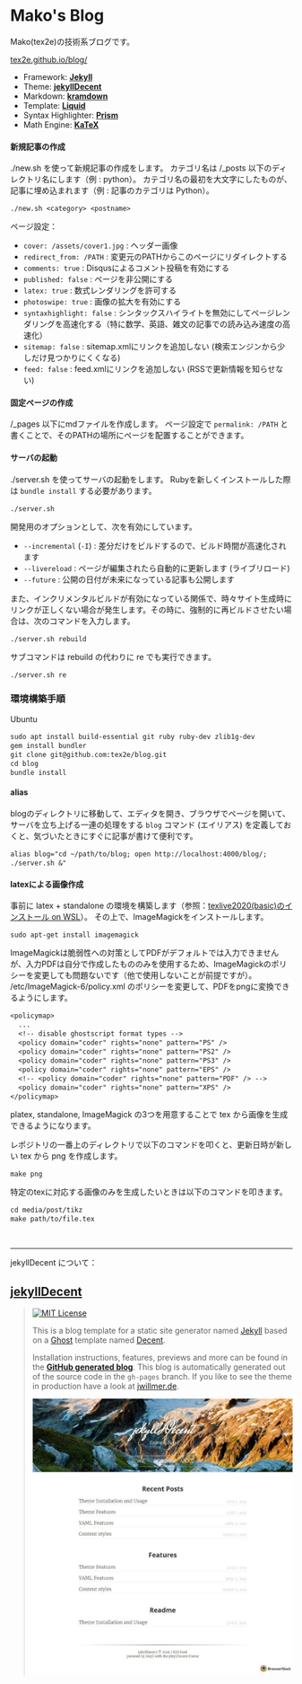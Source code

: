 # Mako's Blog

Mako(tex2e)の技術系ブログです。

[tex2e.github.io/blog/](https://tex2e.github.io/blog/)

- Framework: [**Jekyll**](https://jekyllrb.com/)
- Theme: [**jekyllDecent**](https://github.com/jwillmer/jekyllDecent)
- Markdown: [**kramdown**](https://kramdown.gettalong.org/)
- Template: [**Liquid**](https://shopify.github.io/liquid/)
- Syntax Highlighter: [**Prism**](http://prismjs.com/)
- Math Engine: [**KaTeX**](https://katex.org/)

#### 新規記事の作成

./new.sh を使って新規記事の作成をします。
カテゴリ名は /_posts 以下のディレクトリ名にします（例 : python）。
カテゴリ名の最初を大文字にしたものが、記事に埋め込まれます（例 : 記事のカテゴリは Python）。

```
./new.sh <category> <postname>
```

ページ設定：
- `cover: /assets/cover1.jpg` : ヘッダー画像
- `redirect_from: /PATH` : 変更元のPATHからこのページにリダイレクトする
- `comments: true` : Disqusによるコメント投稿を有効にする
- `published: false` : ページを非公開にする
- `latex: true` : 数式レンダリングを許可する
- `photoswipe: true` : 画像の拡大を有効にする
- `syntaxhighlight: false` : シンタックスハイライトを無効にしてページレンダリングを高速化する（特に数学、英語、雑文の記事での読み込み速度の高速化）
- `sitemap: false` : sitemap.xmlにリンクを追加しない (検索エンジンから少しだけ見つかりにくくなる)
- `feed: false` : feed.xmlにリンクを追加しない (RSSで更新情報を知らせない)

#### 固定ページの作成

/_pages 以下にmdファイルを作成します。
ページ設定で `permalink: /PATH` と書くことで、そのPATHの場所にページを配置することができます。

#### サーバの起動

./server.sh を使ってサーバの起動をします。
Rubyを新しくインストールした際は `bundle install` する必要があります。

```
./server.sh
```

開発用のオプションとして、次を有効にしています。

- `--incremental` (`-I`) : 差分だけをビルドするので、ビルド時間が高速化されます
- `--livereload` : ページが編集されたら自動的に更新します (ライブリロード)
- `--future` : 公開の日付が未来になっている記事も公開します

また、インクリメンタルビルドが有効になっている関係で、時々サイト生成時にリンクが正しくない場合が発生します。その時に、強制的に再ビルドさせたい場合は、次のコマンドを入力します。

```
./server.sh rebuild
```

サブコマンドは rebuild の代わりに re でも実行できます。

```
./server.sh re
```


### 環境構築手順

Ubuntu

```
sudo apt install build-essential git ruby ruby-dev zlib1g-dev
gem install bundler
git clone git@github.com:tex2e/blog.git
cd blog
bundle install
```

#### alias

blogのディレクトリに移動して、エディタを開き、ブラウザでページを開いて、サーバを立ち上げる一連の処理をする `blog` コマンド (エイリアス) を定義しておくと、気づいたときにすぐに記事が書けて便利です。

```
alias blog="cd ~/path/to/blog; open http://localhost:4000/blog/; ./server.sh &"
```

#### latexによる画像作成

事前に latex + standalone の環境を構築します（参照：[texlive2020(basic)のインストール on WSL](https://tex2e.github.io/blog/latex/texlive2020-in-wsl)）。
その上で、ImageMagickをインストールします。

```
sudo apt-get install imagemagick
```

ImageMagickは脆弱性への対策としてPDFがデフォルトでは入力できませんが、入力PDFは自分で作成したもののみを使用するため、ImageMagickのポリシーを変更しても問題ないです（他で使用しないことが前提ですが）。
/etc/ImageMagick-6/policy.xml のポリシーを変更して、PDFをpngに変換できるようにします。

```
<policymap>
  ...
  <!-- disable ghostscript format types -->
  <policy domain="coder" rights="none" pattern="PS" />
  <policy domain="coder" rights="none" pattern="PS2" />
  <policy domain="coder" rights="none" pattern="PS3" />
  <policy domain="coder" rights="none" pattern="EPS" />
  <!-- <policy domain="coder" rights="none" pattern="PDF" /> -->
  <policy domain="coder" rights="none" pattern="XPS" />
</policymap>
```

platex, standalone, ImageMagick の3つを用意することで tex から画像を生成できるようになります。

レポジトリの一番上のディレクトリで以下のコマンドを叩くと、更新日時が新しい tex から png を作成します。

```
make png
```

特定のtexに対応する画像のみを生成したいときは以下のコマンドを叩きます。

```
cd media/post/tikz
make path/to/file.tex
```



<br>

-----

jekyllDecent について：

## [jekyllDecent](https://github.com/jwillmer/jekyllDecent)

> [![MIT License](https://img.shields.io/badge/license-MIT-green.svg)](#license)
>
> This is a blog template for a static site generator named [Jekyll](https://jekyllrb.com/docs/home/)
> based on a [Ghost](https://ghost.org) template named [Decent](https://github.com/serenader2014/decent).
>
> Installation instructions, features, previews and more can be found in the
> **[GitHub generated blog](http://jwillmer.github.io/jekyllDecent)**.
> This blog is automatically generated out of the source code in the `gh-pages` branch.
> If you like to see the theme in production have a look at [jwillmer.de](http://jwillmer.de).
>
> [![](./media/img/2016-06-08-Readme-front-page-previewe.jpg)](http://jwillmer.github.io/jekyllDecent)

